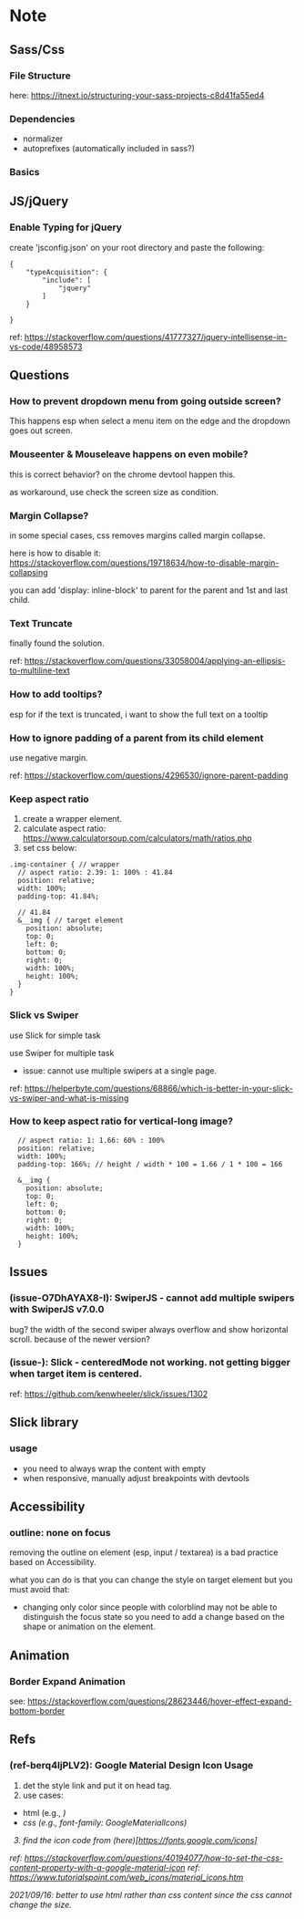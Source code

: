 # Note

## Sass/Css

### File Structure

here: https://itnext.io/structuring-your-sass-projects-c8d41fa55ed4

### Dependencies

- normalizer
- autoprefixes (automatically included in sass?)

### Basics

## JS/jQuery

### Enable Typing for jQuery

create 'jsconfig.json' on your root directory and paste the following:

```
{
    "typeAcquisition": {
        "include": [
            "jquery"
        ]
    }

}
```

ref: https://stackoverflow.com/questions/41777327/jquery-intellisense-in-vs-code/48958573

## Questions

### How to prevent dropdown menu from going outside screen?

This happens esp when select a menu item on the edge and the dropdown goes out screen.

### Mouseenter & Mouseleave happens on even mobile?

this is correct behavior? on the chrome devtool happen this.

as workaround, use check the screen size as condition.

### Margin Collapse?

in some special cases, css removes margins called margin collapse.

here is how to disable it: https://stackoverflow.com/questions/19718634/how-to-disable-margin-collapsing

you can add 'display: inline-block' to parent for the parent and 1st and last child.

### Text Truncate

finally found the solution.

ref: https://stackoverflow.com/questions/33058004/applying-an-ellipsis-to-multiline-text

### How to add tooltips?

esp for if the text is truncated, i want to show the full text on a tooltip

### How to ignore padding of a parent from its child element

use negative margin.

ref: https://stackoverflow.com/questions/4296530/ignore-parent-padding

### Keep aspect ratio

1. create a wrapper element.
2. calculate aspect ratio: https://www.calculatorsoup.com/calculators/math/ratios.php
3. set css below:

```
.img-container { // wrapper
  // aspect ratio: 2.39: 1: 100% : 41.84
  position: relative;
  width: 100%;
  padding-top: 41.84%;

  // 41.84
  &__img { // target element
    position: absolute;
    top: 0;
    left: 0;
    bottom: 0;
    right: 0;
    width: 100%;
    height: 100%;
  }
}
```

### Slick vs Swiper

use Slick for simple task

use Swiper for multiple task

- issue: cannot use multiple swipers at a single page.

ref: https://helperbyte.com/questions/68866/which-is-better-in-your-slick-vs-swiper-and-what-is-missing

### How to keep aspect ratio for vertical-long image?

```
  // aspect ratio: 1: 1.66: 60% : 100%
  position: relative;
  width: 100%;
  padding-top: 166%; // height / width * 100 = 1.66 / 1 * 100 = 166

  &__img {
    position: absolute;
    top: 0;
    left: 0;
    bottom: 0;
    right: 0;
    width: 100%;
    height: 100%;
  }
```

## Issues

### (issue-O7DhAYAX8-I): SwiperJS - cannot add multiple swipers with SwiperJS v7.0.0

bug? the width of the second swiper always overflow and show horizontal scroll.
because of the newer version?

### (issue-): Slick - centeredMode not working. not getting bigger when target item is centered.

ref: https://github.com/kenwheeler/slick/issues/1302

## Slick library

### usage

- you need to always wrap the content with empty <div>
- when responsive, manually adjust breakpoints with devtools

## Accessibility

### outline: none on focus

removing the outline on element (esp, input / textarea) is a bad practice based on Accessibility.

what you can do is that you can change the style on target element but you must avoid that:

- changing only color since people with colorblind may not be able to distinguish the focus state so you need to add a change based on the shape or animation on the element.

## Animation

### Border Expand Animation

see: https://stackoverflow.com/questions/28623446/hover-effect-expand-bottom-border

## Refs

### (ref-berq4IjPLV2): Google Material Design Icon Usage

1. det the style link and put it on head tag.
2. use cases:

- html (e.g., <i class="...">)
- css (e.g., font-family: GoogleMaterialIcons)

3. find the icon code from (here)[https://fonts.google.com/icons]

ref: https://stackoverflow.com/questions/40194077/how-to-set-the-css-content-property-with-a-google-material-icon
ref: https://www.tutorialspoint.com/web_icons/material_icons.htm

2021/09/16: better to use html <i> rather than css content since the css cannot change the size.
